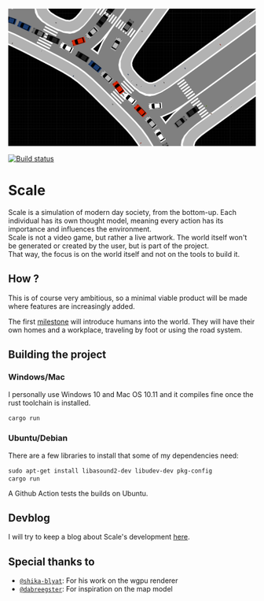 ![Screenshot of scale](resources/screen1.png)

[![Build status](https://github.com/Uriopass/Scale/workflows/rust-build/badge.svg)](#)

# Scale

Scale is a simulation of modern day society, from the bottom-up. 
Each individual has its own thought model, meaning every action has its importance and influences the environment.  
Scale is not a video game, but rather a live artwork. The world itself won't be generated or created by the user, but is part of the project.  
That way, the focus is on the world itself and not on the tools to build it. 

## How ?  
This is of course very ambitious, so a minimal viable product will be made where features are increasingly added.

The first [milestone](https://github.com/Uriopass/Scale/projects/1) will introduce humans into the world. They will have their own homes and a workplace, traveling by foot or using the road system.

## Building the project

### Windows/Mac
I personally use Windows 10 and Mac OS 10.11 and it compiles fine once the rust toolchain is installed.
```bash
cargo run
```

### Ubuntu/Debian
There are a few libraries to install that some of my dependencies need:

```
sudo apt-get install libasound2-dev libudev-dev pkg-config
cargo run
```

A Github Action tests the builds on Ubuntu.

## Devblog

I will try to keep a blog about Scale's development [here](http://douady.paris/blog/index.html).


## Special thanks to

- [`@shika-blyat`](https://github.com/shika-blyat): For his work on the wgpu renderer
- [`@dabreegster`](https://github.com/dabreegster): For inspiration on the map model